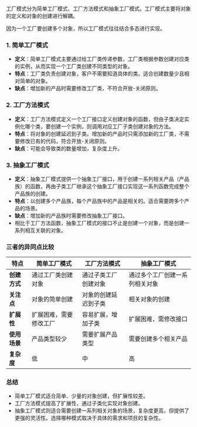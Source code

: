 工厂模式分为简单工厂模式、工厂方法模式和抽象工厂模式。工厂模式主要将对象的定义和对象的创建进行解耦。

因为一个工厂要创建多个对象，所以工厂模式往往结合多态进行实现。

### 1. 简单工厂模式
- **定义**：简单工厂模式主要通过给工厂类传递参数，工厂类根据参数创建对应类的实例，从而实现一个工厂类创建不同类型的对象。
- **特点**：工厂类负责创建对象，客户不需要知道具体的类。适合创建数量少且相对简单的对象。
- **缺点**：增加新的产品时需要修改工厂类，不符合开放-关闭原则。

### 2. 工厂方法模式
- **定义**：工厂方法模式定义一个工厂接口定义创建对象的函数，但由子类决定实例化哪个类，要创建一个实例，则调用对应工厂子类创建对象的方法。
- **特点**：将对象的创建延迟到子类。增加新的产品时只需添加新的工厂类，不需要修改已有的代码，符合开放-关闭原则。
- **缺点**：可能会导致类的数量增加，复杂度上升。

### 3. 抽象工厂模式
- **定义**：抽象工厂模式提供一个抽象工厂接口，用于创建一系列相关产品（产品族）的函数，再由子类工厂继承这个抽象工厂接口实现这一系列函数完成整个产品族的创建。
- **特点**：以创建多个产品族，每个产品族中的产品是相关的。适合需要跨多个产品的场景。
- **缺点**：增加新的产品族时需要修改抽象工厂接口。
- 相比于工厂方法函数，抽象工厂模式的接口不止是创建一个对象，而是创建一系列相互关联的对象。

### 三者的异同点比较

| 特点               | 简单工厂模式       | 工厂方法模式       | 抽象工厂模式      |
|--------------------|--------------------|--------------------|-------------------|
| **创建方式**       | 通过工厂类创建对象 | 通过子类工厂创建对象 | 通过多个工厂创建一系列相关对象 |
| **关注点**         | 对象的简单创建     | 对象的创建延迟到子类 | 相关对象的创建    |
| **扩展性**         | 扩展困难，需要修改工厂 | 容易扩展，增加子类 | 扩展困难，需修改接口 |
| **使用场景**       | 产品类型较少       | 需要扩展产品类型   | 需要创建多个相关产品 |
| **复杂度**         | 低                 | 中                 | 高                 |

### 总结
- 简单工厂模式适合简单、少量的对象创建，但扩展性较差。
- 工厂方法模式提高了扩展性，通过子类化实现对象创建。
- 抽象工厂模式则适合需要创建一系列相关对象的场景，复杂度更高，但提供了更强的灵活性。选择哪种模式取决于具体的需求和项目的复杂性。